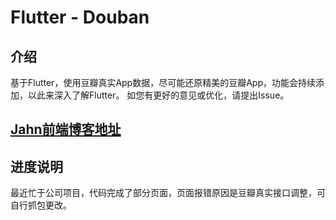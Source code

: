 # Flutter -  Douban

## 介绍
基于Flutter，使用豆瓣真实App数据，尽可能还原精美的豆瓣App，功能会持续添加，以此来深入了解Flutter。
如您有更好的意见或优化，请提出Issue。

## [Jahn前端博客地址](http://www.jahnli.cn)

## 进度说明
最近忙于公司项目，代码完成了部分页面，页面报错原因是豆瓣真实接口调整，可自行抓包更改。
